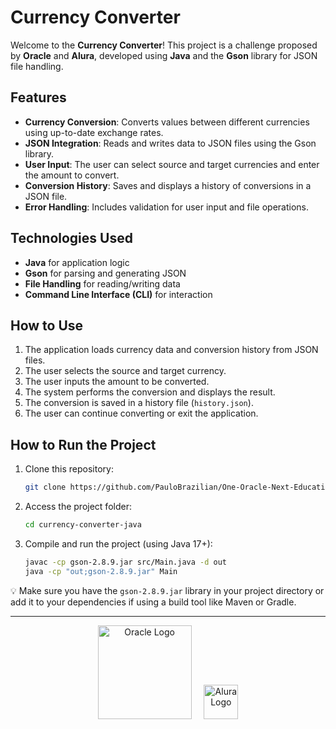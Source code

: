 # Currency Converter

Welcome to the **Currency Converter**! This project is a challenge proposed by **Oracle** and **Alura**, developed using **Java** and the **Gson** library for JSON file handling.

## Features

* **Currency Conversion**: Converts values between different currencies using up-to-date exchange rates.
* **JSON Integration**: Reads and writes data to JSON files using the Gson library.
* **User Input**: The user can select source and target currencies and enter the amount to convert.
* **Conversion History**: Saves and displays a history of conversions in a JSON file.
* **Error Handling**: Includes validation for user input and file operations.

## Technologies Used

* **Java** for application logic
* **Gson** for parsing and generating JSON
* **File Handling** for reading/writing data
* **Command Line Interface (CLI)** for interaction

## How to Use

1. The application loads currency data and conversion history from JSON files.
2. The user selects the source and target currency.
3. The user inputs the amount to be converted.
4. The system performs the conversion and displays the result.
5. The conversion is saved in a history file (`history.json`).
6. The user can continue converting or exit the application.

## How to Run the Project

1. Clone this repository:

   ```sh
   git clone https://github.com/PauloBrazilian/One-Oracle-Next-Education--Currency-Converter
   ```
2. Access the project folder:

   ```sh
   cd currency-converter-java
   ```
3. Compile and run the project (using Java 17+):

   ```sh
   javac -cp gson-2.8.9.jar src/Main.java -d out
   java -cp "out;gson-2.8.9.jar" Main
   ```

💡 Make sure you have the `gson-2.8.9.jar` library in your project directory or add it to your dependencies if using a build tool like Maven or Gradle.

---

<p align="center">
  <img src="https://upload.wikimedia.org/wikipedia/commons/thumb/5/50/Oracle_logo.svg/512px-Oracle_logo.svg.png" alt="Oracle Logo" width="150"/>
  &nbsp;&nbsp;&nbsp;
  <img src="https://www.alura.com.br/assets/img/home/alura-logo.svg" alt="Alura Logo" width="55"/>
</p>

